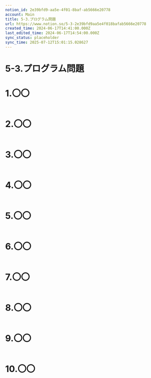 ```yaml
---
notion_id: 2e39bfd9-aa5e-4f01-8baf-ab5666e20778
account: Main
title: 5-3.プログラム問題
url: https://www.notion.so/5-3-2e39bfd9aa5e4f018bafab5666e20778
created_time: 2024-06-17T14:41:00.000Z
last_edited_time: 2024-06-17T14:54:00.000Z
sync_status: placeholder
sync_time: 2025-07-12T15:01:15.028627
---
```

# 5-3.プログラム問題

# 1.〇〇
```plain text

```
# 2.〇〇
```plain text

```
# 3.〇〇
```plain text

```
# 4.〇〇
```plain text

```
# 5.〇〇
```plain text

```
# 6.〇〇
```plain text

```
# 7.〇〇
```plain text

```
# 8.〇〇
```plain text

```
# 9.〇〇
```plain text

```
# 10.〇〇
```plain text

```
